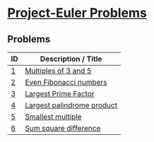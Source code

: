 [Project-Euler Problems](https://projecteuler.net/)
=============


Problems
--------
|ID  |Description / Title                                         |
|----|------------------------------------------------------------|
|[1](https://github.com/jwkimani/Project-Euler/blob/master/id1_Multiples_of_3_and_5.py)   |[Multiples of 3 and 5](https://projecteuler.net/problem=1)|
|[2](https://github.com/jwkimani/Project-Euler/blob/master/id2_Even_Fibonacci_Numbers.py)   |[Even Fibonacci numbers](https://projecteuler.net/problem=2)|
|[3](https://github.com/jwkimani/Project-Euler/blob/master/id3_largest_prime_factor.py) |[Largest Prime Factor](https://projecteuler.net/problem=3)|
|[4](https://github.com/jwkimani/Project-Euler/blob/master/id4_Largest_palindrome_product.py)|[Largest palindrome product](https://projecteuler.net/problem=4)|
|[5](https://github.com/jwkimani/Project-Euler/blob/master/id5_Smallest_multiple.py)|[Smallest multiple](https://projecteuler.net/problem=5)|
|[6]()|[Sum square difference](https://projecteuler.net/problem=6)|